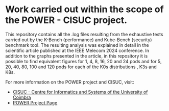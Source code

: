 # Work carried out within the scope of the POWER - CISUC project.
This repository contains all the .log files resulting from the exhaustive tests carried out by the K-Bench (performance) and Kube-Bench (security) benchmark tool.
The resulting analysis was explained in detail in the scientific article published at the IEEE Melecom 2024 conference.
In addition to the graphs presented in the article, in this repository it is possible to find equivalent figures for 1, 4, 8, 16, 20 and 24 pods and for 5, 20, 40, 80, 100 and 120 pods for each of the K0s distributions , K3s and K8s.

For more information on the POWER project and CISUC, visit:
- [CISUC - Centre for Informatics and Systems of the University of Coimbra](https://www.cisuc.uc.pt/en)
- [POWER Project Page](https://www.cisuc.uc.pt/en/projects/power)